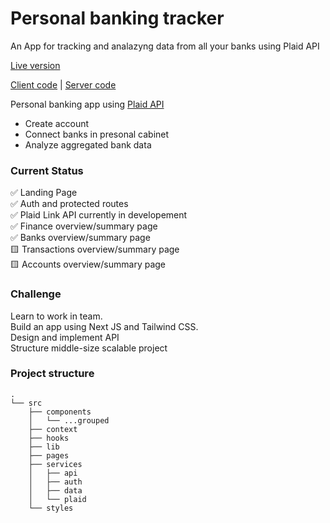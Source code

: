 # Personal banking tracker

An App for tracking and analazyng data from all your banks using Plaid API


[Live version]()


[Client code](https://github.com/useinov12/pf-client) | [Server code](https://github.com/kalinchenko23/personal_finance_tracker)


Personal banking app using [Plaid API](https://plaid.com/docs)

* Create account
* Connect banks in presonal cabinet
* Analyze aggregated bank data 


 ### Current Status

✅ Landing Page\
✅ Auth and protected routes\
✅ Plaid Link API currently in developement\
✅ Finance overview/summary page\
✅ Banks overview/summary page\
🟨 Transactions overview/summary page\
🟨 Accounts overview/summary page

### Challenge
Learn to work in team.\
Build an app using Next JS and Tailwind CSS.\
Design and implement API\
Structure middle-size scalable project


### Project structure

```
.
└── src
    ├── components
    │   └── ...grouped
    ├── context
    ├── hooks
    ├── lib
    ├── pages
    ├── services
    │   ├── api
    │   ├── auth
    │   ├── data
    │   └── plaid
    └── styles
```
